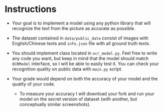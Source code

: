 # Instructions

- Your goal is to implement a model using any python library
that will recognize the text from the picture as accurate as possible.

- The dataset contained in `data/public_data` consist of images with English/Chinese texts
and `info.json` file with all ground truth texts.

- You should implement class located in `ocr_model.py`. Feel free to write any code you want,
but keep in mind that the model should match `OCRModel` interface, so I will be able to easily test it.
You can check your recognition quality on public data with `main.py` script.

- Your grade would depend on both the accuracy of your model
and the quality of your code.

  -  To measure your accuracy I will download your fork and 
run your model on the secret version of dataset (with another, but conceptually similar screenshots).
